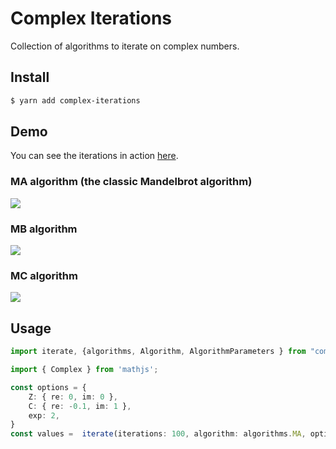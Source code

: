 # Complex Iterations

Collection of algorithms to iterate on complex numbers.

## Install
```bash
$ yarn add complex-iterations
```

## Demo
You can see the iterations in action [here](https://circal.hu).

### MA algorithm (the classic Mandelbrot algorithm)
<img src="https://render.githubusercontent.com/render/math?math=Z_n = {Z_{n-1}^{EXP}} %2B C">


### MB algorithm
<img src="https://render.githubusercontent.com/render/math?math=Z_n = Z_{n-1}^{\frac{1}{EXP}} %2B C)^{EXP}">


### MC algorithm
<img src="https://render.githubusercontent.com/render/math?math=Z_n = ((Z_{n-1}*C)^{\frac{1}{EXP}} %2B C)^{EXP}">

## Usage
```typescript
import iterate, {algorithms, Algorithm, AlgorithmParameters } from "complex-iterations";

import { Complex } from 'mathjs';

const options = {
    Z: { re: 0, im: 0 },
    C: { re: -0.1, im: 1 },
    exp: 2,
}
const values =  iterate(iterations: 100, algorithm: algorithms.MA, options);
```
